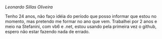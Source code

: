 *Leonardo Sillas Oliveira*

Tenho 24 anos, não faço idéia do período que posso informar que estou no momento, mas pretendo me formar no ano que vem.
Trabalhei por 2 anos e meio na Stefanini, com vb6 e .net, estou usando pela primeira vez o github, espero não estar fazendo nada de errado. 
